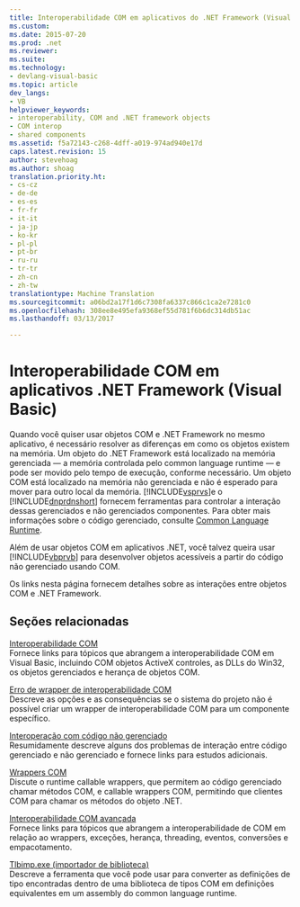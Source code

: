 ```yaml
---
title: Interoperabilidade COM em aplicativos do .NET Framework (Visual Basic) | Documentos do Microsoft
ms.custom: 
ms.date: 2015-07-20
ms.prod: .net
ms.reviewer: 
ms.suite: 
ms.technology:
- devlang-visual-basic
ms.topic: article
dev_langs:
- VB
helpviewer_keywords:
- interoperability, COM and .NET framework objects
- COM interop
- shared components
ms.assetid: f5a72143-c268-4dff-a019-974ad940e17d
caps.latest.revision: 15
author: stevehoag
ms.author: shoag
translation.priority.ht:
- cs-cz
- de-de
- es-es
- fr-fr
- it-it
- ja-jp
- ko-kr
- pl-pl
- pt-br
- ru-ru
- tr-tr
- zh-cn
- zh-tw
translationtype: Machine Translation
ms.sourcegitcommit: a06bd2a17f1d6c7308fa6337c866c1ca2e7281c0
ms.openlocfilehash: 308ee8e495efa9368ef55d781f6b6dc314db51ac
ms.lasthandoff: 03/13/2017

---
```

# <a name="com-interoperability-in-net-framework-applications-visual-basic"></a>Interoperabilidade COM em aplicativos .NET Framework (Visual Basic)
Quando você quiser usar objetos COM e .NET Framework no mesmo aplicativo, é necessário resolver as diferenças em como os objetos existem na memória. Um objeto do .NET Framework está localizado na memória gerenciada — a memória controlada pelo common language runtime — e pode ser movido pelo tempo de execução, conforme necessário. Um objeto COM está localizado na memória não gerenciada e não é esperado para mover para outro local da memória. [!INCLUDE[vsprvs](../../../csharp/includes/vsprvs_md.md)]e o [!INCLUDE[dnprdnshort](../../../csharp/getting-started/includes/dnprdnshort_md.md)] fornecem ferramentas para controlar a interação dessas gerenciados e não gerenciados componentes. Para obter mais informações sobre o código gerenciado, consulte [Common Language Runtime](http://msdn.microsoft.com/library/059a624e-f7db-4134-ba9f-08b676050482).  
  
 Além de usar objetos COM em aplicativos .NET, você talvez queira usar [!INCLUDE[vbprvb](../../../csharp/programming-guide/concepts/linq/includes/vbprvb_md.md)] para desenvolver objetos acessíveis a partir do código não gerenciado usando COM.  
  
 Os links nesta página fornecem detalhes sobre as interações entre objetos COM e .NET Framework.  
  
## <a name="related-sections"></a>Seções relacionadas  
 [Interoperabilidade COM](../../../visual-basic/programming-guide/com-interop/index.md)  
 Fornece links para tópicos que abrangem a interoperabilidade COM em Visual Basic, incluindo COM objetos ActiveX controles, as DLLs do Win32, os objetos gerenciados e herança de objetos COM.  
  
 [Erro de wrapper de interoperabilidade COM](https://docs.microsoft.com/cpp/misc/com-interop-wrapper-error)  
 Descreve as opções e as consequências se o sistema do projeto não é possível criar um wrapper de interoperabilidade COM para um componente específico.  
  
 [Interoperação com código não gerenciado](https://msdn.microsoft.com/library/sd10k43k)  
 Resumidamente descreve alguns dos problemas de interação entre código gerenciado e não gerenciado e fornece links para estudos adicionais.  
  
 [Wrappers COM](http://msdn.microsoft.com/library/e56c485b-6b67-4345-8e66-fd21835a6092)  
 Discute o runtime callable wrappers, que permitem ao código gerenciado chamar métodos COM, e callable wrappers COM, permitindo que clientes COM para chamar os métodos do objeto .NET.  
  
 [Interoperabilidade COM avançada](http://msdn.microsoft.com/en-us/3ada36e5-2390-4d70-b490-6ad8de92f2fb)  
 Fornece links para tópicos que abrangem a interoperabilidade de COM em relação ao wrappers, exceções, herança, threading, eventos, conversões e empacotamento.  
  
 [Tlbimp.exe (importador de biblioteca)](http://msdn.microsoft.com/library/ec0a8d63-11b3-4acd-b398-da1e37e97382)  
 Descreve a ferramenta que você pode usar para converter as definições de tipo encontradas dentro de uma biblioteca de tipos COM em definições equivalentes em um assembly do common language runtime.
